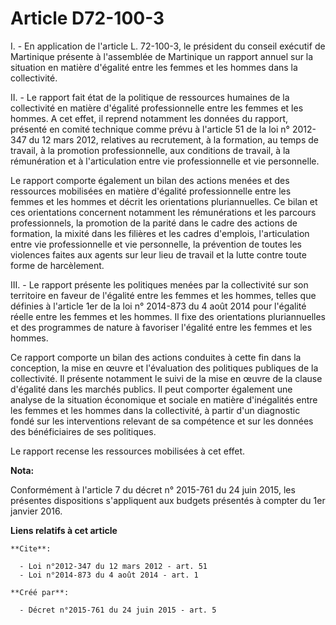 # Article D72-100-3

I. - En application de l'article L. 72-100-3, le président du conseil exécutif de Martinique présente à l'assemblée de
Martinique un rapport annuel sur la situation en matière d'égalité entre les femmes et les hommes dans la collectivité.

II. - Le rapport fait état de la politique de ressources humaines de la collectivité en matière d'égalité professionnelle
entre les femmes et les hommes. A cet effet, il reprend notamment les données du rapport, présenté en comité technique comme
prévu à l'article 51 de la loi n° 2012-347 du 12 mars 2012, relatives au recrutement, à la formation, au temps de travail, à
la promotion professionnelle, aux conditions de travail, à la rémunération et à l'articulation entre vie professionnelle et
vie personnelle.

Le rapport comporte également un bilan des actions menées et des ressources mobilisées en matière d'égalité professionnelle
entre les femmes et les hommes et décrit les orientations pluriannuelles. Ce bilan et ces orientations concernent notamment
les rémunérations et les parcours professionnels, la promotion de la parité dans le cadre des actions de formation, la mixité
dans les filières et les cadres d'emplois, l'articulation entre vie professionnelle et vie personnelle, la prévention de
toutes les violences faites aux agents sur leur lieu de travail et la lutte contre toute forme de harcèlement.

III. - Le rapport présente les politiques menées par la collectivité sur son territoire en faveur de l'égalité entre les
femmes et les hommes, telles que définies à l'article 1er de la loi n° 2014-873 du 4 août 2014 pour l'égalité réelle entre
les femmes et les hommes. Il fixe des orientations pluriannuelles et des programmes de nature à favoriser l'égalité entre les
femmes et les hommes.

Ce rapport comporte un bilan des actions conduites à cette fin dans la conception, la mise en œuvre et l'évaluation des
politiques publiques de la collectivité. Il présente notamment le suivi de la mise en œuvre de la clause d'égalité dans les
marchés publics. Il peut comporter également une analyse de la situation économique et sociale en matière d'inégalités entre
les femmes et les hommes dans la collectivité, à partir d'un diagnostic fondé sur les interventions relevant de sa compétence
et sur les données des bénéficiaires de ses politiques.

Le rapport recense les ressources mobilisées à cet effet.

**Nota:**

Conformément à l'article 7 du décret n° 2015-761 du 24 juin 2015, les présentes dispositions s'appliquent aux budgets
présentés à compter du 1er janvier 2016.

**Liens relatifs à cet article**

	**Cite**:

	  - Loi n°2012-347 du 12 mars 2012 - art. 51
	  - Loi n°2014-873 du 4 août 2014 - art. 1

	**Créé par**:

	  - Décret n°2015-761 du 24 juin 2015 - art. 5
